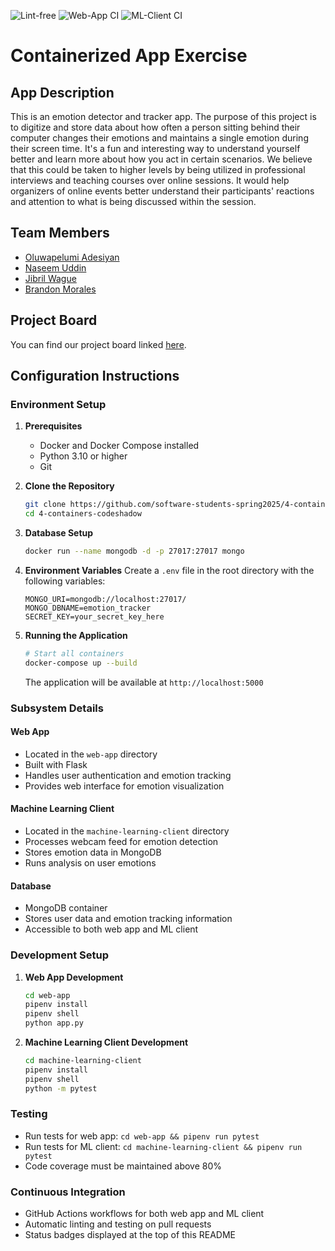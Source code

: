 ![Lint-free](https://github.com/nyu-software-engineering/containerized-app-exercise/actions/workflows/lint.yml/badge.svg)
![Web-App CI](https://github.com/software-students-spring2025/4-containers-codeshadow/actions/workflows/web-app.yml/badge.svg?branch=)
![ML-Client CI](https://github.com/software-students-spring2025/4-containers-codeshadow/actions/workflows/ml-client.yml/badge.svg?branch=)

# Containerized App Exercise

## App Description
This is an emotion detector and tracker app. The purpose of this project is to digitize and store data about how often a person sitting behind their computer changes their emotions and maintains a single emotion during their screen time. It's a fun and interesting way to understand yourself better and learn more about how you act in certain scenarios. We believe that this could be taken to higher levels by being utilized in professional interviews and teaching courses over online sessions. It would help organizers of online events better understand their participants' reactions and attention to what is being discussed within the session.

## Team Members
- [Oluwapelumi Adesiyan](https://github.com/oadesiyan)
- [Naseem Uddin](https://github.com/naseem-student)
- [Jibril Wague](https://github.com/Jibril1010)
- [Brandon Morales](https://github.com/bamoeq)

## Project Board
You can find our project board linked [here](https://github.com/orgs/software-students-spring2025/projects/179).

## Configuration Instructions

### Environment Setup

1. **Prerequisites**
   - Docker and Docker Compose installed
   - Python 3.10 or higher
   - Git

2. **Clone the Repository**
   ```bash
   git clone https://github.com/software-students-spring2025/4-containers-codeshadow.git
   cd 4-containers-codeshadow
   ```

3. **Database Setup**
   ```bash
   docker run --name mongodb -d -p 27017:27017 mongo
   ```

4. **Environment Variables**
   Create a `.env` file in the root directory with the following variables:
   ```
   MONGO_URI=mongodb://localhost:27017/
   MONGO_DBNAME=emotion_tracker
   SECRET_KEY=your_secret_key_here
   ```

5. **Running the Application**
   ```bash
   # Start all containers
   docker-compose up --build
   ```

   The application will be available at `http://localhost:5000`

### Subsystem Details

#### Web App
- Located in the `web-app` directory
- Built with Flask
- Handles user authentication and emotion tracking
- Provides web interface for emotion visualization

#### Machine Learning Client
- Located in the `machine-learning-client` directory
- Processes webcam feed for emotion detection
- Stores emotion data in MongoDB
- Runs analysis on user emotions

#### Database
- MongoDB container
- Stores user data and emotion tracking information
- Accessible to both web app and ML client

### Development Setup

1. **Web App Development**
   ```bash
   cd web-app
   pipenv install
   pipenv shell
   python app.py
   ```

2. **Machine Learning Client Development**
   ```bash
   cd machine-learning-client
   pipenv install
   pipenv shell
   python -m pytest
   ```

### Testing
- Run tests for web app: `cd web-app && pipenv run pytest`
- Run tests for ML client: `cd machine-learning-client && pipenv run pytest`
- Code coverage must be maintained above 80%

### Continuous Integration
- GitHub Actions workflows for both web app and ML client
- Automatic linting and testing on pull requests
- Status badges displayed at the top of this README
